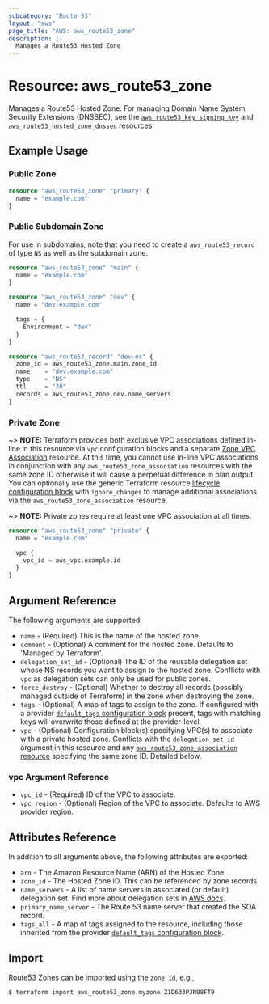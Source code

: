 ```yaml
---
subcategory: "Route 53"
layout: "aws"
page_title: "AWS: aws_route53_zone"
description: |-
  Manages a Route53 Hosted Zone
---
```


# Resource: aws_route53_zone

Manages a Route53 Hosted Zone. For managing Domain Name System Security Extensions (DNSSEC), see the [`aws_route53_key_signing_key`](route53_key_signing_key.html) and [`aws_route53_hosted_zone_dnssec`](route53_hosted_zone_dnssec.html) resources.

## Example Usage

### Public Zone

```terraform
resource "aws_route53_zone" "primary" {
  name = "example.com"
}
```

### Public Subdomain Zone

For use in subdomains, note that you need to create a
`aws_route53_record` of type `NS` as well as the subdomain
zone.

```terraform
resource "aws_route53_zone" "main" {
  name = "example.com"
}

resource "aws_route53_zone" "dev" {
  name = "dev.example.com"

  tags = {
    Environment = "dev"
  }
}

resource "aws_route53_record" "dev-ns" {
  zone_id = aws_route53_zone.main.zone_id
  name    = "dev.example.com"
  type    = "NS"
  ttl     = "30"
  records = aws_route53_zone.dev.name_servers
}
```

### Private Zone

~> **NOTE:** Terraform provides both exclusive VPC associations defined in-line in this resource via `vpc` configuration blocks and a separate [Zone VPC Association](/docs/providers/aws/r/route53_zone_association.html) resource. At this time, you cannot use in-line VPC associations in conjunction with any `aws_route53_zone_association` resources with the same zone ID otherwise it will cause a perpetual difference in plan output. You can optionally use the generic Terraform resource [lifecycle configuration block](https://www.terraform.io/docs/configuration/meta-arguments/lifecycle.html) with `ignore_changes` to manage additional associations via the `aws_route53_zone_association` resource.

~> **NOTE:** Private zones require at least one VPC association at all times.

```terraform
resource "aws_route53_zone" "private" {
  name = "example.com"

  vpc {
    vpc_id = aws_vpc.example.id
  }
}
```

## Argument Reference

The following arguments are supported:

* `name` - (Required) This is the name of the hosted zone.
* `comment` - (Optional) A comment for the hosted zone. Defaults to 'Managed by Terraform'.
* `delegation_set_id` - (Optional) The ID of the reusable delegation set whose NS records you want to assign to the hosted zone. Conflicts with `vpc` as delegation sets can only be used for public zones.
* `force_destroy` - (Optional) Whether to destroy all records (possibly managed outside of Terraform) in the zone when destroying the zone.
* `tags` - (Optional) A map of tags to assign to the zone. If configured with a provider [`default_tags` configuration block](https://registry.terraform.io/providers/hashicorp/aws/latest/docs#default_tags-configuration-block) present, tags with matching keys will overwrite those defined at the provider-level.
* `vpc` - (Optional) Configuration block(s) specifying VPC(s) to associate with a private hosted zone. Conflicts with the `delegation_set_id` argument in this resource and any [`aws_route53_zone_association` resource](/docs/providers/aws/r/route53_zone_association.html) specifying the same zone ID. Detailed below.

### vpc Argument Reference

* `vpc_id` - (Required) ID of the VPC to associate.
* `vpc_region` - (Optional) Region of the VPC to associate. Defaults to AWS provider region.

## Attributes Reference

In addition to all arguments above, the following attributes are exported:

* `arn` - The Amazon Resource Name (ARN) of the Hosted Zone.
* `zone_id` - The Hosted Zone ID. This can be referenced by zone records.
* `name_servers` - A list of name servers in associated (or default) delegation set.
  Find more about delegation sets in [AWS docs](https://docs.aws.amazon.com/Route53/latest/APIReference/actions-on-reusable-delegation-sets.html).
* `primary_name_server` - The Route 53 name server that created the SOA record.
* `tags_all` - A map of tags assigned to the resource, including those inherited from the provider [`default_tags` configuration block](https://registry.terraform.io/providers/hashicorp/aws/latest/docs#default_tags-configuration-block).

## Import

Route53 Zones can be imported using the `zone id`, e.g.,

```
$ terraform import aws_route53_zone.myzone Z1D633PJN98FT9
```
